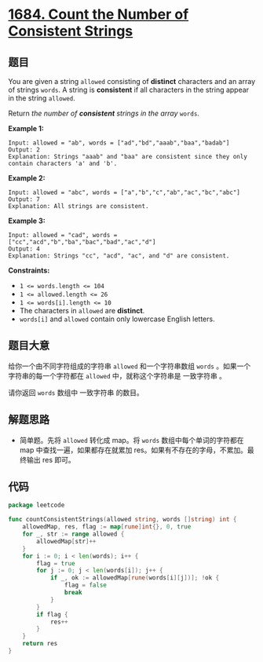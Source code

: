 # [1684. Count the Number of Consistent Strings](https://leetcode.com/problems/count-the-number-of-consistent-strings/)


## 题目

You are given a string `allowed` consisting of **distinct** characters and an array of strings `words`. A string is **consistent** if all characters in the string appear in the string `allowed`.

Return *the number of **consistent** strings in the array* `words`.

**Example 1:**

```
Input: allowed = "ab", words = ["ad","bd","aaab","baa","badab"]
Output: 2
Explanation: Strings "aaab" and "baa" are consistent since they only contain characters 'a' and 'b'.

```

**Example 2:**

```
Input: allowed = "abc", words = ["a","b","c","ab","ac","bc","abc"]
Output: 7
Explanation: All strings are consistent.

```

**Example 3:**

```
Input: allowed = "cad", words = ["cc","acd","b","ba","bac","bad","ac","d"]
Output: 4
Explanation: Strings "cc", "acd", "ac", and "d" are consistent.

```

**Constraints:**

- `1 <= words.length <= 104`
- `1 <= allowed.length <= 26`
- `1 <= words[i].length <= 10`
- The characters in `allowed` are **distinct**.
- `words[i]` and `allowed` contain only lowercase English letters.

## 题目大意

给你一个由不同字符组成的字符串 `allowed` 和一个字符串数组 `words` 。如果一个字符串的每一个字符都在 `allowed` 中，就称这个字符串是 一致字符串 。

请你返回 `words` 数组中 一致字符串 的数目。

## 解题思路

- 简单题。先将 `allowed` 转化成 map。将 `words` 数组中每个单词的字符都在 map 中查找一遍，如果都存在就累加 res。如果有不存在的字母，不累加。最终输出 res 即可。

## 代码

```go
package leetcode

func countConsistentStrings(allowed string, words []string) int {
	allowedMap, res, flag := map[rune]int{}, 0, true
	for _, str := range allowed {
		allowedMap[str]++
	}
	for i := 0; i < len(words); i++ {
		flag = true
		for j := 0; j < len(words[i]); j++ {
			if _, ok := allowedMap[rune(words[i][j])]; !ok {
				flag = false
				break
			}
		}
		if flag {
			res++
		}
	}
	return res
}
```